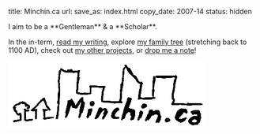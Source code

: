 title: Minchin.ca
url:
save_as: index.html
copy_date: 2007-14
status: hidden

<p class="lead" markdown=1>
I aim to be a **Gentleman** & a **Scholar**.
</p>

In the in-term, [read my writing](http://blog.minchin.ca/), explore [my family tree](genealogy/) (stretching back to 1100 AD), check out [my other projects](projects/), or [drop me a note](contact/)!

<img src="../images/MinchindotCA.png" alt="Minchin.ca" class="center-block img-responsive" />


